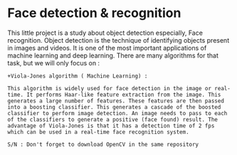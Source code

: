 # Face detection & recognition

This little project is a study about object detection especially, Face recognition. Object detection is the technique of identifying objects present in images and videos. It is one of the most important applications of machine learning and deep learning. There are many algorithms for that task, but we will only focus on :

    +Viola-Jones algorithm ( Machine Learning) :

    This algorithm is widely used for face detection in the image or real-time. It performs Haar-like feature extraction from the image. This generates a large number of features. These features are then passed into a boosting classifier. This generates a cascade of the boosted classifier to perform image detection. An image needs to pass to each of the classifiers to generate a positive (face found) result. The advantage of Viola-Jones is that it has a detection time of 2 fps which can be used in a real-time face recognition system.
    
    S/N : Don't forget to download OpenCV in the same repository
